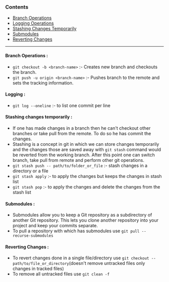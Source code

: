### Contents
* [Branch Operations](#branch-operations)
* [Logging Operations](#logging)
* [Stashing Changes Temporarily](#stashing-changes-temporarily)
* [Submodules](#submodules)
* [Reverting Changes](#reverting-changes)

----------------------------------------

#### Branch Operations :
* `git checkout -b <branch-name>` :- Creates new branch and checkouts the branch.
* `git push -u origin <branch-name>` :- Pushes branch to the remote and sets the tracking information.
#### Logging :
* `git log --oneline` :- to list one commit per line
#### Stashing changes temporarily :
* If one has made changes in a branch then he can't checkout other branches or take pull from the remote. To do so he has commit the changes.
* Stashing is a concept in git in which we can store changes temporarily and the changes those are saved away with `git stash` command would be reverted from the working branch. After this point one can switch branch, take pull from remote and perform other git operations.
* `git stash push -- path/to/folder_or_file` :- stash changes in a directory or a file
* `git stash apply` :- to apply the changes but keeps the changes in stash list
* `git stash pop` :- to apply the changes and delete the changes from the stash list
#### Submodules :
* Submodules allow you to keep a Git repository as a subdirectory of another Git repository. This lets you clone another repository into your project and keep your commits separate.
* To pull a repository with which has submodules use `git pull --recurse-submodules`
#### Reverting Changes :
* To revert changes done in a single file/directory use `git checkout -- path/to/file_or_directory`(doesn't remove untracked files only changes in tracked files)
* To remove all untracked files use `git clean -f`